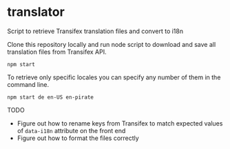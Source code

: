 translator
==========

Script to retrieve Transifex translation files and convert to i18n

Clone this repository locally and run node script to download and save all translation files from Transifex API.

    npm start

To retrieve only specific locales you can specify any number of them in the command line.

    npm start de en-US en-pirate

TODO
* Figure out how to rename keys from Transifex to match expected values of `data-i18n` attribute on the front end
* Figure out how to format the files correctly
